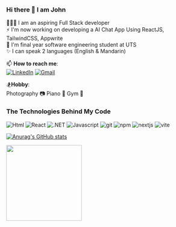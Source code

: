 ### Hi there 👋 I am John

🧑🏻‍💻 I am an aspiring Full Stack developer <br>
⚡ I'm now working on developing a AI Chat App Using ReactJS, TailwindCSS, Appwrite <br>
🏫 I'm final year software engineering student at UTS <br>
✨ I can speak 2 languages (English & Mandarin) <br>

📫 **How to reach me**: <br>
[![LinkedIn](https://img.shields.io/badge/linkedin-%230077B5.svg?style=for-the-badge&logo=linkedin&logoColor=white)](https://www.linkedin.com/in/john-lin-5373b5179/) [![Gmail](https://img.shields.io/badge/Gmail-D14836?style=for-the-badge&logo=gmail&logoColor=white)](mailto:johnlin8968@gmail.com)


🏂**Hobby**: <br>
Photography 📷 Piano 🎹 Gym 💪

<h3>The Technologies Behind My Code</h3>
<p>
  <img alt="Html" src="https://img.shields.io/badge/HTML-%23E34F26.svg?logo=html5&logoColor=white" />
  <img alt="React" src="https://img.shields.io/badge/-React-45b8d8?style=flat-square&logo=react&logoColor=white" />
  <img alt=".NET" src="https://img.shields.io/badge/-.NET-512BD4?style=flat-square&logo=dotnet&logoColor=white" />
  <img alt="Javascript" src="https://img.shields.io/badge/-javascript-f7df1c?style=flat-square&logo=javascript&logoColor=black" />
  <img alt="git" src="https://img.shields.io/badge/-Git-F05032?style=flat-square&logo=git&logoColor=white" />
  <img alt="npm" src="https://img.shields.io/badge/-NPM-CB3837?style=flat-square&logo=npm&logoColor=white" />
  <img alt="nextjs" src="https://img.shields.io/badge/Next.js-black?logo=next.js&logoColor=white)"/>
  <img alt="vite" scr="https://img.shields.io/badge/Vite-646CFF?logo=vite&logoColor=fff)" />
</p>

[![Anurag's GitHub stats](https://github-readme-stats.vercel.app/api?username=JohnL0919)](https://github.com/JohnL0919/github-readme-stats)

<a href="https://github-readme-stats.vercel.app/api/top-langs/?username=JohnL0919&layout=compact">
  <img height=200 align="center" src="https://github-readme-stats.vercel.app/api/top-langs/?username=JohnL0919&layout=compact" />
</a>
